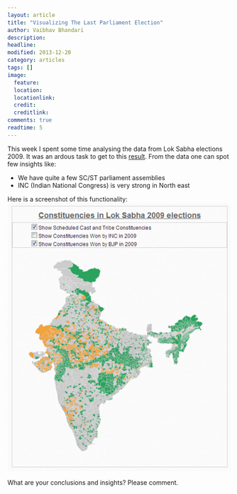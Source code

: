 ```yaml
---
layout: article
title: "Visualizing The Last Parliament Election"
author: Vaibhav Bhandari
description: 
headline: 
modified: 2013-12-20
category: articles
tags: []
image: 
  feature: 
  location: 
  locationlink: 
  credit: 
  creditlink: 
comments: true
readtime: 5
---
```

This week I spent some time analysing the data from Lok Sabha elections 2009. It was an ardous task to get to this [result](http://www.wisevoter.org/parties.html).
From the data one can spot few insights like:
* We have quite a few SC/ST parliament assemblies
* INC (Indian National Congress) is very strong in North east

Here is a screenshot of this functionality: ![constituencies_badge][1] 

What are your conclusions and insights? Please comment.

[1]: /images/interactive-constituencies.png (constituencies_badge)